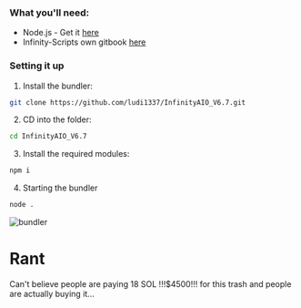 ### What you'll need:
- Node.js - Get it [here](https://nodejs.org/en/download/)
- Infinity-Scripts own gitbook [here](https://infinity-scripts.gitbook.io/infinity-aio)
### Setting it up

1. Install the bundler:
```bash
git clone https://github.com/ludi1337/InfinityAIO_V6.7.git
```

2. CD into the folder:
```bash
cd InfinityAIO_V6.7
```

3. Install the required modules:
```bash
npm i
```

4. Starting the bundler
```bash
node .
```
![bundler](https://files.catbox.moe/r3iqk8.png)
# Rant
Can't believe people are paying 18 SOL !!!$4500!!! for this trash and people are actually buying it...
